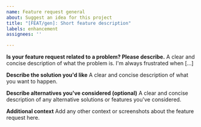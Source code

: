 ```yaml
---
name: Feature request general
about: Suggest an idea for this project
title: "[FEAT/gen]: Short feature description"
labels: enhancement
assignees: ''

---
```


**Is your feature request related to a problem? Please describe.**
A clear and concise description of what the problem is.
I'm always frustrated when [...]

**Describe the solution you'd like**
A clear and concise description of what you want to happen.

**Describe alternatives you've considered (optional)**
A clear and concise description of any alternative solutions or features you've considered.

**Additional context**
Add any other context or screenshots about the feature request here.
